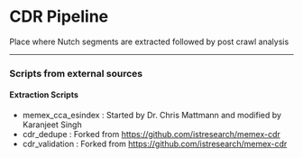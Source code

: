 # CDR Pipeline
Place where Nutch segments are extracted followed by post crawl analysis

---

### Scripts from external sources
#### Extraction Scripts
* memex_cca_esindex         : Started by Dr. Chris Mattmann and modified by Karanjeet Singh
* cdr_dedupe                : Forked from https://github.com/istresearch/memex-cdr
* cdr_validation            : Forked from https://github.com/istresearch/memex-cdr
